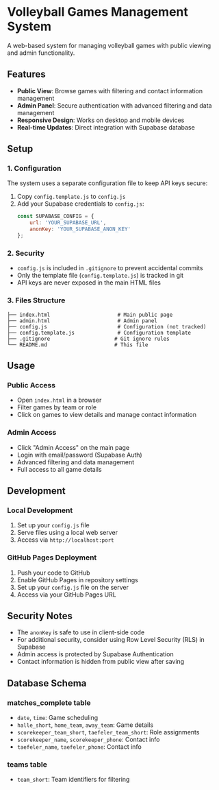 # Volleyball Games Management System

A web-based system for managing volleyball games with public viewing and admin functionality.

## Features

- **Public View**: Browse games with filtering and contact information management
- **Admin Panel**: Secure authentication with advanced filtering and data management
- **Responsive Design**: Works on desktop and mobile devices
- **Real-time Updates**: Direct integration with Supabase database

## Setup

### 1. Configuration

The system uses a separate configuration file to keep API keys secure:

1. Copy `config.template.js` to `config.js`
2. Add your Supabase credentials to `config.js`:
   ```javascript
   const SUPABASE_CONFIG = {
       url: 'YOUR_SUPABASE_URL',
       anonKey: 'YOUR_SUPABASE_ANON_KEY'
   };
   ```

### 2. Security

- `config.js` is included in `.gitignore` to prevent accidental commits
- Only the template file (`config.template.js`) is tracked in git
- API keys are never exposed in the main HTML files

### 3. Files Structure

```
├── index.html                      # Main public page
├── admin.html                      # Admin panel
├── config.js                       # Configuration (not tracked)
├── config.template.js              # Configuration template
├── .gitignore                     # Git ignore rules
└── README.md                      # This file
```

## Usage

### Public Access
- Open `index.html` in a browser
- Filter games by team or role
- Click on games to view details and manage contact information

### Admin Access
- Click "Admin Access" on the main page
- Login with email/password (Supabase Auth)
- Advanced filtering and data management
- Full access to all game details

## Development

### Local Development
1. Set up your `config.js` file
2. Serve files using a local web server
3. Access via `http://localhost:port`

### GitHub Pages Deployment
1. Push your code to GitHub
2. Enable GitHub Pages in repository settings
3. Set up your `config.js` file on the server
4. Access via your GitHub Pages URL

## Security Notes

- The `anonKey` is safe to use in client-side code
- For additional security, consider using Row Level Security (RLS) in Supabase
- Admin access is protected by Supabase Authentication
- Contact information is hidden from public view after saving

## Database Schema

### matches_complete table
- `date`, `time`: Game scheduling
- `halle_short`, `home_team`, `away_team`: Game details
- `scorekeeper_team_short`, `taefeler_team_short`: Role assignments
- `scorekeeper_name`, `scorekeeper_phone`: Contact info
- `taefeler_name`, `taefeler_phone`: Contact info

### teams table
- `team_short`: Team identifiers for filtering 
